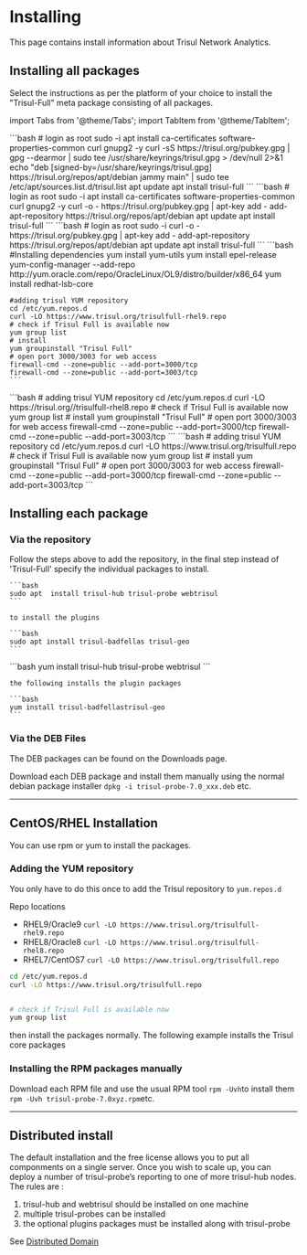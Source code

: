 # Installing

This page contains install information about Trisul Network Analytics.


## Installing all packages


Select the instructions as per the platform of your choice to install the "Trisul-Full" meta package consisting of all packages. 

import Tabs from '@theme/Tabs';
import TabItem from '@theme/TabItem';

<Tabs>
  <TabItem value="jammy" label="Ubunty Jammy 22.04" default>
    ```bash
    # login as root
    sudo -i
    apt install ca-certificates software-properties-common curl gnupg2 -y 
    curl -sS https://trisul.org/pubkey.gpg | gpg --dearmor | sudo tee /usr/share/keyrings/trisul.gpg > /dev/null 2>&1
    echo "deb [signed-by=/usr/share/keyrings/trisul.gpg] https://trisul.org/repos/apt/debian jammy main" | sudo tee /etc/apt/sources.list.d/trisul.list
    apt update 
    apt install trisul-full
    ```
  </TabItem>
  <TabItem value="focal" label="Ubuntu Focal 20.04">
    ```bash
    # login as root
    sudo -i
    apt install ca-certificates software-properties-common curl gnupg2 -y 
    curl -o - https://trisul.org/pubkey.gpg | apt-key add -
    add-apt-repository https://trisul.org/repos/apt/debian
    apt update
    apt install trisul-full
    ```
  </TabItem>
  <TabItem value="bionic" label="Ubuntu Bionic 18.04">
    ```bash
    # login as root
    sudo -i
    curl -o - https://trisul.org/pubkey.gpg | apt-key add -
    add-apt-repository https://trisul.org/repos/apt/debian
    apt update
    apt install trisul-full
    ```
  </TabItem>
  <TabItem value="or9" label="RHEL/ Oracle 9">
    ```bash
    #Installing dependencies 
    yum install yum-utils
    yum install epel-release
    yum-config-manager --add-repo http://yum.oracle.com/repo/OracleLinux/OL9/distro/builder/x86_64
    yum install redhat-lsb-core
    
    #adding trisul YUM repository 
    cd /etc/yum.repos.d 
    curl -LO https://www.trisul.org/trisulfull-rhel9.repo 
    # check if Trisul Full is available now
    yum group list
    # install
    yum groupinstall "Trisul Full"
    # open port 3000/3003 for web access 
    firewall-cmd --zone=public --add-port=3000/tcp
    firewall-cmd --zone=public --add-port=3003/tcp
    ```
  </TabItem>
  <TabItem value="ora8" label="RHEL/ Oracle 8">
    ```bash
    # adding trisul YUM repository
    cd /etc/yum.repos.d
    curl -LO https://trisul.org//trisulfull-rhel8.repo
    # check if Trisul Full is available now
    yum group list
    # install
    yum groupinstall "Trisul Full"
    # open port 3000/3003 for web access 
    firewall-cmd --zone=public --add-port=3000/tcp
    firewall-cmd --zone=public --add-port=3003/tcp
    ```
  </TabItem>
  <TabItem value="Cent7" label="RHEL/ CentOS7">
    ```bash
    # adding trisul YUM repository
    cd /etc/yum.repos.d
    curl -LO https://www.trisul.org/trisulfull.repo
    # check if Trisul Full is available now
    yum group list
    # install
    yum groupinstall "Trisul Full"
    # open port 3000/3003 for web access 
    firewall-cmd --zone=public --add-port=3000/tcp
    firewall-cmd --zone=public --add-port=3003/tcp
    ```
  </TabItem>
</Tabs>



## Installing each package 


### Via the repository 

Follow the steps above to add the repository, in the final step instead of 'Trisul-Full' specify the individual packages to install.


<Tabs>
  <TabItem value="ubuntu" label="Ubuntu Based" default>

    ```bash
    sudo apt  install trisul-hub trisul-probe webtrisul
    ```

    to install the plugins

    ```bash
    sudo apt install trisul-badfellas trisul-geo
    ```
  </TabItem>


  <TabItem value="redhat" label="Redhat Based" default>
    ```bash
    yum install trisul-hub trisul-probe webtrisul
    ```

    the following installs the plugin packages

    ```bash
    yum install trisul-badfellastrisul-geo
    ```

  </TabItem>

</Tabs>



### Via the DEB Files 

The DEB packages can be found on the Downloads page.

Download each DEB package and install them manually using the normal debian package installer `dpkg -i trisul-probe-7.0_xxx.deb` etc.


----


## CentOS/RHEL Installation

You can use rpm or yum to install the packages.

### Adding the YUM repository

You only have to do this once to add the Trisul repository to `yum.repos.d`


Repo locations 

- RHEL9/Oracle9 `curl -LO https://www.trisul.org/trisulfull-rhel9.repo`
- RHEL8/Oracle8 `curl -LO https://www.trisul.org/trisulfull-rhel8.repo`
- RHEL7/CentOS7 `curl -LO https://www.trisul.org/trisulfull.repo`


```bash
cd /etc/yum.repos.d
curl -LO https://www.trisul.org/trisulfull.repo


# check if Trisul Full is available now
yum group list
```

then install the packages normally. The following example installs the Trisul core packages



### Installing the RPM packages manually

Download each RPM file and use the usual RPM tool `rpm -Uvh`to install them `rpm -Uvh trisul-probe-7.0xyz.rpm`etc.


----


## Distributed install

The default installation and the free license allows you to put all componments on a single server. Once you wish to scale up, you can deploy a number of trisul-probe’s reporting to one of more trisul-hub nodes. The rules are :

1. trisul-hub and webtrisul should be installed on one machine
2. multiple trisul-probes can be installed
3. the optional plugins packages must be installed along with trisul-probe

See [Distributed Domain](/docs/ug/domain/)
